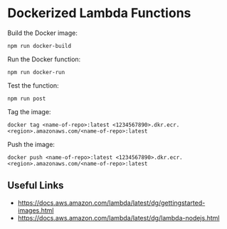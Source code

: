 # Dockerized Lambda Functions

Build the Docker image:
```
npm run docker-build
```

Run the Docker function:
```
npm run docker-run
```

Test the function:
```
npm run post
```

Tag the image:
```
docker tag <name-of-repo>:latest <1234567890>.dkr.ecr.<region>.amazonaws.com/<name-of-repo>:latest
```

Push the image:
```
docker push <name-of-repo>:latest <1234567890>.dkr.ecr.<region>.amazonaws.com/<name-of-repo>:latest
```


## Useful Links
- https://docs.aws.amazon.com/lambda/latest/dg/gettingstarted-images.html
- https://docs.aws.amazon.com/lambda/latest/dg/lambda-nodejs.html
